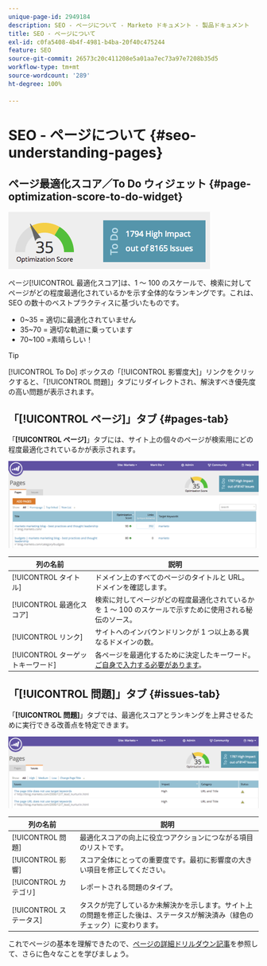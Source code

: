 ```yaml
---
unique-page-id: 2949184
description: SEO - ページについて - Marketo ドキュメント - 製品ドキュメント
title: SEO - ページについて
exl-id: c0fa5408-4b4f-4981-b4ba-20f40c475244
feature: SEO
source-git-commit: 26573c20c411208e5a01aa7ec73a97e7208b35d5
workflow-type: tm+mt
source-wordcount: '289'
ht-degree: 100%

---
```


# SEO - ページについて {#seo-understanding-pages}

## ページ最適化スコア／To Do ウィジェット {#page-optimization-score-to-do-widget}

![](assets/image2014-9-17-21-3a52-3a3.png)

ページ[!UICONTROL 最適化スコア]は、1 ～ 100 のスケールで、検索に対してページがどの程度最適化されているかを示す全体的なランキングです。これは、SEO の数十のベストプラクティスに基づいたものです。

* 0~35 = 適切に最適化されていません
* 35~70 = 適切な軌道に乗っています
* 70~100 =素晴らしい！

>[!TIP]
>
>[!UICONTROL To Do] ボックスの「[!UICONTROL 影響度大]」リンクをクリックすると、「[!UICONTROL 問題]」タブにリダイレクトされ、解決すべき優先度の高い問題が表示されます。

## 「[!UICONTROL ページ]」タブ {#pages-tab}

「**[!UICONTROL ページ]**」タブには、サイト上の個々のページが検索用にどの程度最適化されているかが表示されます。

![](assets/image2014-9-17-21-3a52-3a41.png)

| 列の名前 | 説明 |
|---|---|
| [!UICONTROL タイトル] | ドメイン上のすべてのページのタイトルと URL。ドメインを確認します。 |
| [!UICONTROL 最適化スコア] | 検索に対してページがどの程度最適化されているかを 1 ～ 100 のスケールで示すために使用される秘伝のソース。 |
| [!UICONTROL リンク] | サイトへのインバウンドリンクが 1 つ以上ある異なるドメインの数。 |
| [!UICONTROL ターゲットキーワード] | 各ページを最適化するために決定したキーワード。[ご自身で入力する必要があります](/help/marketo/product-docs/additional-apps/seo/pages/seo-using-the-page-detail-drill-down.md)。 |

## 「[!UICONTROL 問題]」タブ {#issues-tab}

「**[!UICONTROL 問題]**」タブでは、最適化スコアとランキングを上昇させるために実行できる改善点を特定できます。

![](assets/image2014-9-17-21-3a53-3a15.png)

| 列の名前 | 説明 |
|---|---|
| [!UICONTROL 問題] | 最適化スコアの向上に役立つアクションにつながる項目のリストです。 |
| [!UICONTROL 影響] | スコア全体にとっての重要度です。最初に影響度の大きい項目を修正してください。 |
| [!UICONTROL カテゴリ] | レポートされる問題のタイプ。 |
| [!UICONTROL ステータス] | タスクが完了しているか未解決かを示します。サイト上の問題を修正した後は、ステータスが解決済み（緑色のチェック）に変わります。 |

これでページの基本を理解できたので、[ページの詳細ドリルダウン記事](/help/marketo/product-docs/additional-apps/seo/pages/seo-using-the-page-detail-drill-down.md)を参照して、さらに色々なことを学びましょう。
